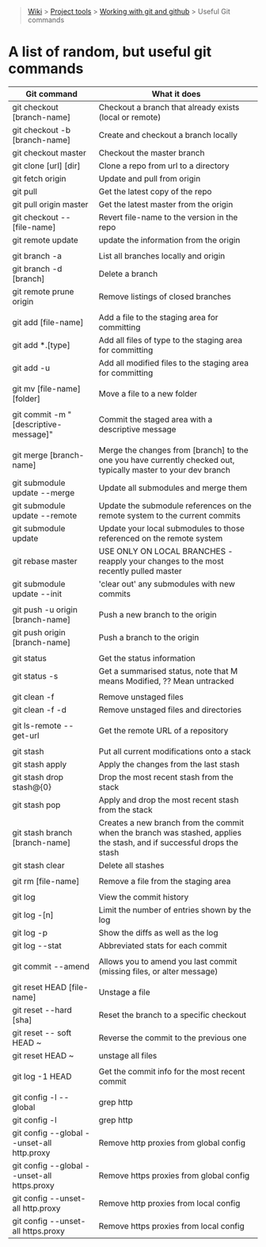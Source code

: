 > [Wiki](Home) > [Project tools](Project-tools) > [Working with git and github](Working-with-git-and-github) > Useful Git commands

A list of random, but useful git commands
=====================================================

Git command                                   | What it does
--------------------------------------------- | ----------------------------------------------------------------------------------------------------------------------
git checkout [branch-name]                    | Checkout a branch that already exists (local or remote)
git checkout -b [branch-name]                 | Create and checkout a branch locally
git checkout master                           | Checkout the master branch
git clone [url] [dir]                         | Clone a repo from url to a directory
git fetch origin                              | Update and pull from origin
git pull                                      | Get the latest copy of the repo
git pull origin master                        | Get the latest master from the origin
git checkout -- [file-name]                   | Revert file-name to the version in the repo
git remote update                             | update the information from the origin
                                              |
git branch -a                                 | List all branches locally and origin
git branch -d [branch]                        | Delete a branch
git remote prune origin                       | Remove listings of closed branches
                                              |
git add [file-name]                           | Add a file to the staging area for committing
git add \*.[type]                             | Add all files of type to the staging area for committing
git add -u                                    | Add all modified files to the staging area for committing
                                              |
git mv [file-name] [folder]                   | Move a file to a new folder
                                              |
git commit -m "[descriptive-message]"         | Commit the staged area with a descriptive message
                                              |
git merge [branch-name]                       | Merge the changes from [branch] to the one you have currently checked out, typically master to your dev branch
git submodule update --merge                  | Update all submodules and merge them
git submodule update --remote                 | Update the submodule references on the remote system to the current commits
git submodule update                          | Update your local submodules to those referenced on the remote system
git rebase master                             | USE ONLY ON LOCAL BRANCHES - reapply your changes to the most recently pulled master
git submodule update --init                   | 'clear out' any submodules with new commits
                                              |
git push -u origin [branch-name]              | Push a new branch to the origin
git push origin [branch-name]                 | Push a branch to the origin
                                              |
git status                                    | Get the status information
git status -s                                 | Get a summarised status, note that M means Modified, ?? Mean untracked
                                              |
git clean -f                                  | Remove unstaged files
git clean -f -d                               | Remove unstaged files and directories
                                              |
git ls-remote --get-url                       | Get the remote URL of a repository
                                              |
git stash                                     | Put all current modifications onto a stack
git stash apply                               | Apply the changes from the last stash
git stash drop stash@{0}                      | Drop the most recent stash from the stack
git stash pop                                 | Apply and drop the most recent stash from the stack
git stash branch [branch-name]                | Creates a new branch from the commit when the branch was stashed, applies the stash, and if successful drops the stash
git stash clear                               | Delete all stashes
                                              |
git rm [file-name]                            | Remove a file from the staging area
                                              |
git log                                       | View the commit history
git log -[n]                                  | Limit the number of entries shown by the log
git log -p                                    | Show the diffs as well as the log
git log --stat                                | Abbreviated stats for each commit
                                              |
git commit --amend                            | Allows you to amend you last commit (missing files, or alter message)
                                              |
git reset HEAD [file-name]                    | Unstage a file
git reset --hard [sha]                        | Reset the branch to a specific checkout
git reset -- soft HEAD ~                      | Reverse the commit to the previous one
git reset HEAD ~                              | unstage all files
                                              |
git log -1 HEAD                               | Get the commit info for the most recent commit
                                              |
git config -l --global  |  grep http          | Check for global proxies
git config -l  |  grep http                   | Check for local proxies
git config --global --unset-all http.proxy    | Remove http proxies from global config
git config --global --unset-all https.proxy   | Remove https proxies from global config
git config --unset-all http.proxy             | Remove http proxies from local config
git config --unset-all https.proxy            | Remove https proxies from local config
